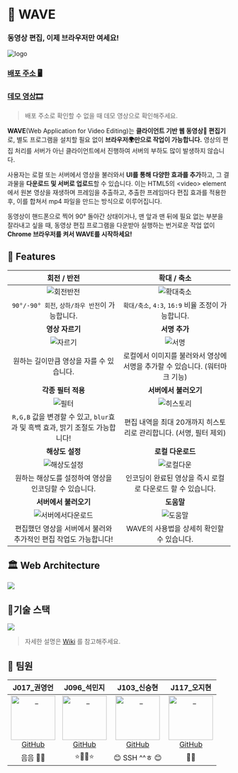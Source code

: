 
# 🌊 WAVE

### 동영상 편집, 이제 브라우저만 여세요!  
 
![logo](https://user-images.githubusercontent.com/49153756/101979687-79288800-3ca2-11eb-9119-474bcef90db2.gif)


### [배포 주소 🖥 ](https://boostwave.ga/)
### [데모 영상🎞](https://www.youtube.com/watch?v=7TCaBNmKwSU)
> 배포 주소로 확인할 수 없을 때 데모 영상으로 확인해주세요.

**WAVE**(Web Application for Video Editing)는 **클라이언트 기반 웹 동영상🎥 편집기**로, 별도 프로그램을 설치할 필요 없이 **브라우저🌍만으로 작업이 가능합니다.** 영상의 편집 처리를 서버가 아닌 클라이언트에서 진행하여 서버의 부하도 많이 발생하지 않습니다.

사용자는 로컬 또는 서버에서 영상을 불러와서 **UI를 통해 다양한 효과를 추가**하고, 그 결과물을 **다운로드 및 서버로 업로드**할 수 있습니다. 이는 HTML5의 \<video> element에서 원본 영상을 재생하며 프레임을 추출하고, 추출한 프레임마다 편집 효과를 적용한 후, 이를 합쳐서 mp4 파일을 만드는 방식으로 이루어집니다.

동영상이 핸드폰으로 찍어 90° 돌아간 상태이거나, 맨 앞과 맨 뒤에 필요 없는 부분을 잘라내고 싶을 때, 동영상 편집 프로그램을 다운받아 실행하는 번거로운 작업 없이 **Chrome 브라우저를 켜서 WAVE를 시작하세요!**

## 🌉 Features

|  회전 / 반전  | 확대 / 축소  | 
|:---:|:---:|
| ![회전반전](https://user-images.githubusercontent.com/49153756/102684958-683ac200-4220-11eb-87c8-9a56e1cb5500.gif) | ![확대축소](https://user-images.githubusercontent.com/49153756/102684962-6b35b280-4220-11eb-9c59-5aa1497dd3f5.gif) | 
| `90°/-90° 회전`, `상하/좌우 반전`이 가능합니다. | `확대/축소`, `4:3`, `16:9` 비율 조정이 가능합니다.  |  
| **영상 자르기** | **서명 추가**   |
| ![자르기](https://user-images.githubusercontent.com/49153756/102684963-6bce4900-4220-11eb-8766-2e0be16973ce.gif)  |  ![서명](https://user-images.githubusercontent.com/49153756/102684965-6cff7600-4220-11eb-8dc5-3238055f5273.gif)  |
|  원하는 길이만큼 영상을 자를 수 있습니다.  |  로컬에서 이미지를 불러와서 영상에 서명을 추가할 수 있습니다. (워터마크 기능)  |
| **각종 필터 적용**  | **서버에서 불러오기**  |
| ![필터](https://user-images.githubusercontent.com/49153756/102684966-6d980c80-4220-11eb-913a-b5004ee9d219.gif) | ![히스토리](https://user-images.githubusercontent.com/49153756/102684974-71c42a00-4220-11eb-95d3-0891d30ed507.gif)  |
| `R,G,B` 값을 변경할 수 있고, `blur`효과 및 흑백 효과, 밝기 조절도 가능합니다!  | 편집 내역을 최대 20개까지 히스토리로 관리합니다. (서명, 필터 제외) |
| **해상도 설정**  | **로컬 다운로드**  |
| ![해상도설정](https://user-images.githubusercontent.com/49153756/102684967-6ec93980-4220-11eb-80df-a0137f414c87.gif)  | ![로컬다운](https://user-images.githubusercontent.com/49153756/102684968-6f61d000-4220-11eb-90cd-c5c7d31312ed.gif) |
| 원하는 해상도를 설정하여 영상을 인코딩할 수 있습니다.  | 인코딩이 완료된 영상을 즉시 로컬로 다운로드 할 수 있습니다. |
| **서버에서 불러오기**  | **도움말**  |
| ![서버에서다운로드](https://user-images.githubusercontent.com/49153756/102684970-6ffa6680-4220-11eb-95b1-f6696b8fa712.gif) |![도움말](https://user-images.githubusercontent.com/49153756/102684971-7092fd00-4220-11eb-90dc-7ff0508fa19b.gif)  |
| 편집했던 영상을 서버에서 불러와 추가적인 편집 작업도 가능합니다!  | WAVE의 사용법을 상세히 확인할 수 있습니다. |


## 🏛 Web Architecture 
![](https://i.imgur.com/X1Q9S7H.png)

## 🚩기술 스택
![](https://i.imgur.com/zmyi5gG.png)

> 자세한 설명은 [Wiki](https://github.com/boostcamp-2020/Project13-Web-Video-Editor/wiki/%EA%B8%B0%EC%88%A0-%EC%8A%A4%ED%83%9D) 를 참고해주세요.

## 👩‍ 팀원

|  J017_권영언  |  J096_석민지  |  J103_신승현  |  J117_오지현  |
| :----------: |  :--------:  |  :---------: |  :---------: |
| [<img src="https://avatars0.githubusercontent.com/u/49153756?s=460&u=a475983d60adb9ddac3d55771bde039d545360dd&v=4" width=100 alt="_"/><br/>GitHub](https://github.com/kyu9341) | [<img src="https://user-images.githubusercontent.com/57527380/97649629-2486d000-1a9b-11eb-9887-4241aeb15753.png" width=100 alt="_"/><br/>GitHub](https://github.com/mjseok) |[<img src="https://user-images.githubusercontent.com/48575504/99213106-144b5080-2810-11eb-9c35-c8f84194c148.jpg" width=100 alt="_"><br/>GitHub](https://github.com/SSH1997) | [<img src="https://avatars1.githubusercontent.com/u/48315101?s=460&v=4" width=100 alt="_"/><br/>GitHub](https://github.com/joh16) |
| 음음 🏳️‍🌈  |  ⭐👩‍💻⭐  | 😊 SSH ^^ㅎ 😊 |   🐾📏|


